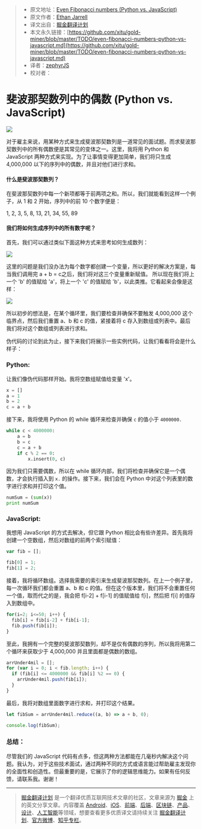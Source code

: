 > * 原文地址：[Even Fibonacci numbers (Python vs. JavaScript)](https://hackernoon.com/even-fibonacci-numbers-python-vs-javascript-55590ccb2fd6)
> * 原文作者：[Ethan Jarrell](https://hackernoon.com/@ethan.jarrell?source=post_header_lockup)
> * 译文出自：[掘金翻译计划](https://github.com/xitu/gold-miner)
> * 本文永久链接：[https://github.com/xitu/gold-miner/blob/master/TODO/even-fibonacci-numbers-python-vs-javascript.md](https://github.com/xitu/gold-miner/blob/master/TODO/even-fibonacci-numbers-python-vs-javascript.md)
> * 译者：[zephyrJS](https://github.com/zephyrJS)
> * 校对者：

# 斐波那契数列中的偶数 (Python vs. JavaScript)

![](https://cdn-images-1.medium.com/max/800/0*MiZvmg8hpsmkAv0t.jpg)

对于雇主来说，用某种方式来生成斐波那契数列是一道常见的面试题。而求斐波那契数列中的所有偶数便是其常见的变体之一。这里，我将用 Python 和 JavaScript 两种方式来实现。为了让事情变得更加简单，我们将只生成 4,000,000 以下的序列中的偶数，并且对他们进行求和。

#### 什么是斐波那契数列？

在斐波那契数列中每一个新项都等于前两项之和。所以，我们就能看到这样一个例子，从 1 和 2 开始，序列中的前 10 个数字便是：

1, 2, 3, 5, 8, 13, 21, 34, 55, 89

#### 我们将如何生成序列中的所有数字呢？

首先，我们可以通过类似下面这种方式来思考如何生成数列：

![](https://cdn-images-1.medium.com/max/800/1*uCzO0PZEFUJqNrSBUlAQIw.png)

这里的问题是我们没办法为每个数字都创建一个变量，所以更好的解决方案是，每当我们调用完 a + b = c之后，我们将对这三个变量重新赋值。 所以现在我们将上一个 'b' 的值赋给 'a'，将上一个 'c' 的值赋给 'b'，以此类推。它看起来会像是这样：

![](https://cdn-images-1.medium.com/max/800/1*hHFDX_t6iij089zAx55WsQ.png)

所以初步的想法是，在某个循环里，我们要检查并确保不要触发 4,000,000 这个临界点，然后我们重置 a、b 和 c 的值，紧接着将 c 存入到数组或列表中。最后我们将对这个数组或列表进行求和。

伪代码的讨论到此为止，接下来我们将展示一些实例代码，让我们看看将会是什么样子：

### Python:

让我们像伪代码那样开始。我将空数组赋值给变量 'x'。

```Python
x = []
a = 1
b = 2
c = a + b
```

接下来，我将使用 Python 的 while 循环来检查并确保 `c` 的值小于 `4000000.`

```Python
while c < 4000000:
    a = b
    b = c
    c = a + b
    if c % 2 == 0:
        x.insert(0, c)
```

因为我们只需要偶数，所以在 while 循环内部，我们将检查并确保它是一个偶数，才会执行插入到 `x.` 的操作。接下来，我们会在 Python 中对这个列表里的数字进行求和并打印这个值。

```Python
numSum = (sum(x))
print numSum
```

### JavaScript:

我想用 JavaScript 的方式去解决，但它跟 Python 相比会有些许差异。首先我将创建一个空数组，然后对数组的前两个索引赋值：

```JavaScript
var fib = [];

fib[0] = 1;
fib[1] = 2;
```

接着，我将循环数组。选择我需要的索引来生成斐波那契数列。在上一个例子里，每一次循环我们都会重置 a、b 和 c 的值。但在这个版本里，我们将不会重置任何一个值，取而代之的是，我会把 f[i-2] + f[i-1] 的值赋值给 f[i]，然后把 f[i] 的值存入到数组中。

```JavaScript
for(i=2; i<=50; i++) {
  fib[i] = fib[i-2] + fib[i-1];
  fib.push(fib[i]);
}
```

至此，我拥有一个完整的斐波那契数列，却不是仅有偶数的序列，所以我将用第二个循环来获取少于 4,000,000 并且里面都是偶数的数组。

```JavaScript
arrUnder4mil = [];
for (var i = 0; i < fib.length; i++) {
  if (fib[i] <= 4000000 && fib[i] %2 == 0) {
    arrUnder4mil.push(fib[i]);
  }
}
```

最后，我将对数组里面数字进行求和，并打印这个结果。

```JavaScript
let fibSum = arrUnder4mil.reduce((a, b) => a + b, 0);

console.log(fibSum);
```

### 总结：

尽管我们的 JavaScript 代码有点多，但这两种方法都能在几毫秒内解决这个问题。我认为，对于这些技术面试，通过两种不同的方式或语言能过帮助雇主发现你的全面性和创造性。但最重要的是，它展示了你的逻辑思维能力。如果有任何反馈，请联系我。谢谢！


---

> [掘金翻译计划](https://github.com/xitu/gold-miner) 是一个翻译优质互联网技术文章的社区，文章来源为 [掘金](https://juejin.im) 上的英文分享文章。内容覆盖 [Android](https://github.com/xitu/gold-miner#android)、[iOS](https://github.com/xitu/gold-miner#ios)、[前端](https://github.com/xitu/gold-miner#前端)、[后端](https://github.com/xitu/gold-miner#后端)、[区块链](https://github.com/xitu/gold-miner#区块链)、[产品](https://github.com/xitu/gold-miner#产品)、[设计](https://github.com/xitu/gold-miner#设计)、[人工智能](https://github.com/xitu/gold-miner#人工智能)等领域，想要查看更多优质译文请持续关注 [掘金翻译计划](https://github.com/xitu/gold-miner)、[官方微博](http://weibo.com/juejinfanyi)、[知乎专栏](https://zhuanlan.zhihu.com/juejinfanyi)。


